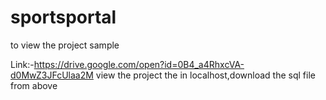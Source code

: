 # sportsportal

to view the project sample 

Link:-https://drive.google.com/open?id=0B4_a4RhxcVA-d0MwZ3JFcUlaa2M
view the project the in localhost,download the sql file from above 

